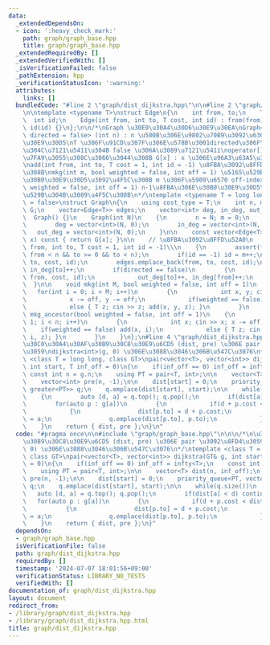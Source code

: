 ```yaml
---
data:
  _extendedDependsOn:
  - icon: ':heavy_check_mark:'
    path: graph/graph_base.hpp
    title: graph/graph_base.hpp
  _extendedRequiredBy: []
  _extendedVerifiedWith: []
  _isVerificationFailed: false
  _pathExtension: hpp
  _verificationStatusIcon: ':warning:'
  attributes:
    links: []
  bundledCode: "#line 2 \"graph/dist_dijkstra.hpp\"\n\n#line 2 \"graph/graph_base.hpp\"\
    \n\ntemplate <typename T>\nstruct Edge\n{\n    int from, to;\n    T cost;\n  \
    \  int id;\n    Edge(int from, int to, T cost, int id) : from(from), to(to), cost(cost),\
    \ id(id) {}\n};\n\n/*\nGraph \u30E9\u30A4\u30D6\u30E9\u30EA\nGraph<T = long long,\
    \ directed = false> (int n) : n \u500B\u306E\u9802\u70B9\u3092\u6301\u3064\u30B0\
    \u30E9\u30D5\nT \u306F\u91CD\u307F\u306E\u578B\u3001directed\u306F\u6709\u5411\
    \u304C\u7121\u5411\u304B false \u306A\u3089\u7121\u5411\noperator[] \u304C\u5B9A\
    \u7FA9\u3055\u308C\u3066\u3044\u308B G[x] : x \u306E\u96A3\u63A5\u30EA\u30B9\u30C8\
    \nadd(int from, int to, T cost = 1, int id = -1) \u8FBA\u3092\u8FFD\u52A0\u3059\
    \u308B\nmkg(int m, bool weighted = false, int off = 1) \u5165\u529B\u304B\u3089\
    \u30B0\u30E9\u30D5\u3092\u4F5C\u308B m \u306F\u5909\u6570 off-index\nmkg_ancestor(bool\
    \ weighted = false, int off = 1) n-1\u8FBA\u306E\u30B0\u30E9\u30D5\u3092\u5165\
    \u529B\u304B\u3089\u4F5C\u308B\n*/\ntemplate <typename T = long long, bool directed\
    \ = false>\nstruct Graph\n{\n    using cost_type = T;\n    int n, m;\n    vector<vector<Edge<T>>>\
    \ G;\n    vector<Edge<T>> edges;\n    vector<int> deg, in_deg, out_deg;\n\n  \
    \  Graph() {}\n    Graph(int N)\n    {\n        n = N; m = 0;\n        G = vector<vector<Edge<T>>>(N);\n\
    \        deg = vector<int>(N, 0);\n        in_deg = vector<int>(N, 0);\n     \
    \   out_deg = vector<int>(N, 0);\n    }\n\n    const vector<Edge<T>>& operator[](int\
    \ x) const { return G[x]; }\n\n    // \u8FBA\u3092\u8FFD\u52A0\n    void add(int\
    \ from, int to, T cost = 1, int id = -1)\\\n    {\n        assert(from >= 0 &&\
    \ from < n && to >= 0 && to < n);\n        if(id == -1) id = m++;\n        G[from].emplace_back(from,\
    \ to, cost, id);\n        edges.emplace_back(from, to, cost, id);\n        out_deg[from]++,\
    \ in_deg[to]++;\n        if(directed == false)\n        {\n            G[to].emplace_back(to,\
    \ from, cost, id);\n            out_deg[to]++, in_deg[from]++;\n        }\n  \
    \  }\n\n    void mkg(int M, bool weighted = false, int off = 1)\n    {\n     \
    \   for(int i = 0; i < M; i++)\n        {\n            int x, y; cin >> x >> y;\n\
    \            x -= off, y -= off;\n            if(weighted == false) add(x, y);\n\
    \            else { T z; cin >> z; add(x, y, z); }\n        }\n    }\n\n    void\
    \ mkg_ancestor(bool weighted = false, int off = 1)\n    {\n        for(int i =\
    \ 1; i < n; i++)\n        {\n            int x; cin >> x; x -= off;\n        \
    \    if(weighted == false) add(x, i);\n            else { T z; cin >> z; add(x,\
    \ i, z); }\n        }\n    }\n};\n#line 4 \"graph/dist_dijkstra.hpp\"\n\n\n/*\n\
    \u30C0\u30A4\u30AF\u30B9\u30C8\u30E9\u6CD5 (dist, pre) \u306E pair \u3092\u8FD4\
    \u3059\ndijkstra<int>(g, 0) \u306E\u3088\u3046\u306B\u547C\u3076\n*/\ntemplate\
    \ <class T = long long, class GT>\npair<vector<T>, vector<int>> dijkstra(GT& g,\
    \ int start, T inf_off = 0)\n{\n    if(inf_off == 0) inf_off = infty<T>;\n   \
    \ const int n = g.n;\n    using PT = pair<T, int>;\n\n    vector<T> dist(n, inf_off);\n\
    \    vector<int> pre(n, -1);\n\n    dist[start] = 0;\n    priority_queue<PT, vector<PT>,\
    \ greater<PT>> q;\n    q.emplace(dist[start], start);\n\n    while(q.size())\n\
    \    {\n        auto [d, a] = q.top(); q.pop();\n        if(dist[a] < d) continue;\n\
    \        for(auto p : g[a])\n        {\n            if(d + p.cost < dist[p.to])\n\
    \            {\n                dist[p.to] = d + p.cost;\n                pre[p.to]\
    \ = a;\n                q.emplace(dist[p.to], p.to);\n            }\n        }\n\
    \    }\n    return { dist, pre };\n}\n"
  code: "#pragma once\n\n#include \"graph/graph_base.hpp\"\n\n\n/*\n\u30C0\u30A4\u30AF\
    \u30B9\u30C8\u30E9\u6CD5 (dist, pre) \u306E pair \u3092\u8FD4\u3059\ndijkstra<int>(g,\
    \ 0) \u306E\u3088\u3046\u306B\u547C\u3076\n*/\ntemplate <class T = long long,\
    \ class GT>\npair<vector<T>, vector<int>> dijkstra(GT& g, int start, T inf_off\
    \ = 0)\n{\n    if(inf_off == 0) inf_off = infty<T>;\n    const int n = g.n;\n\
    \    using PT = pair<T, int>;\n\n    vector<T> dist(n, inf_off);\n    vector<int>\
    \ pre(n, -1);\n\n    dist[start] = 0;\n    priority_queue<PT, vector<PT>, greater<PT>>\
    \ q;\n    q.emplace(dist[start], start);\n\n    while(q.size())\n    {\n     \
    \   auto [d, a] = q.top(); q.pop();\n        if(dist[a] < d) continue;\n     \
    \   for(auto p : g[a])\n        {\n            if(d + p.cost < dist[p.to])\n \
    \           {\n                dist[p.to] = d + p.cost;\n                pre[p.to]\
    \ = a;\n                q.emplace(dist[p.to], p.to);\n            }\n        }\n\
    \    }\n    return { dist, pre };\n}"
  dependsOn:
  - graph/graph_base.hpp
  isVerificationFile: false
  path: graph/dist_dijkstra.hpp
  requiredBy: []
  timestamp: '2024-07-07 18:01:56+09:00'
  verificationStatus: LIBRARY_NO_TESTS
  verifiedWith: []
documentation_of: graph/dist_dijkstra.hpp
layout: document
redirect_from:
- /library/graph/dist_dijkstra.hpp
- /library/graph/dist_dijkstra.hpp.html
title: graph/dist_dijkstra.hpp
---
```

